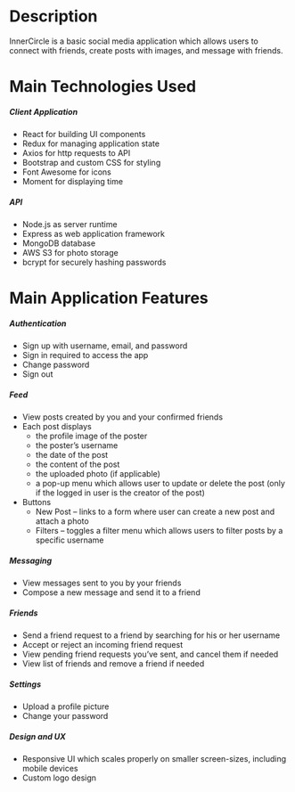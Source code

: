 # Description

InnerCircle is a basic social media application which allows users to connect with friends, create posts with images, and message with friends.

# Main Technologies Used

##### Client Application
- React for building UI components
- Redux for managing application state
- Axios for http requests to API
- Bootstrap and custom CSS for styling
- Font Awesome for icons
- Moment for displaying time

##### API
- Node.js as server runtime
- Express as web application framework
- MongoDB database
- AWS S3 for photo storage
- bcrypt for securely hashing passwords

# Main Application Features

##### Authentication
- Sign up with username, email, and password
- Sign in required to access the app
- Change password
- Sign out

##### Feed
- View posts created by you and your confirmed friends
- Each post displays
  - the profile image of the poster
  - the poster’s username
  - the date of the post
  - the content of the post
  - the uploaded photo (if applicable)
  - a pop-up menu which allows user to update or delete the post (only if the logged in user is the creator of the post)
- Buttons
  - New Post – links to a form where user can create a new post and attach a photo
  - Filters – toggles a filter menu which allows users to filter posts by a specific username

##### Messaging
- View messages sent to you by your friends
- Compose a new message and send it to a friend

##### Friends
- Send a friend request to a friend by searching for his or her username
- Accept or reject an incoming friend request
- View pending friend requests you’ve sent, and cancel them if needed
- View list of friends and remove a friend if needed

##### Settings
- Upload a profile picture
- Change your password

##### Design and UX
- Responsive UI which scales properly on smaller screen-sizes, including mobile devices
- Custom logo design
